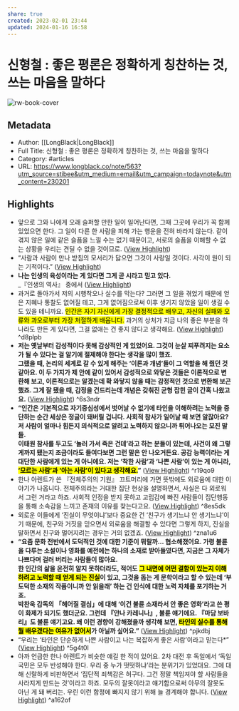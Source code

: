 ```yaml
---
share: true
created: 2023-02-01 23:44
updated: 2024-01-16 16:58
---
```


# 신형철 : 좋은 평론은 정확하게 칭찬하는 것, 쓰는 마음을 말하다

![rw-book-cover](https://longblack-contens.s3.ap-northeast-2.amazonaws.com/image/20230130/1675055366e1da9360bc128286d08b45a1633fea35.png)

## Metadata
- Author: [[LongBlack|LongBlack]]
- Full Title: 신형철 : 좋은 평론은 정확하게 칭찬하는 것, 쓰는 마음을 말하다
- Category: #articles
- URL: https://www.longblack.co/note/563?utm_source=stibee&utm_medium=email&utm_campaign=todaynote&utm_content=230201

## Highlights
- 앞으로 그와 나에게 오래 슬퍼할 만한 일이 일어난다면, 그때 그곳에 우리가 꼭 함께 있었으면 한다. 그 일이 다른 한 사람을 피해 가는 행운을 전혀 바라지 않는다. 같이 겪지 않은 일에 같은 슬픔을 느낄 수는 없기 때문이고, 서로의 슬픔을 이해할 수 없는 상황을 우리는 견딜 수 없을 것이므로. ([View Highlight](https://read.readwise.io/read/01gr6hk2fkzwczc70t82q21zed))
- “사람과 사람이 만나 받침의 모서리가 닳으면 그것이 사랑일 것이다. 사각이 원이 되는 기적이다.” ([View Highlight](https://read.readwise.io/read/01gr6hmb320tg5vk8yseh24bzh))
- **나는 인생의 육성이라는 게 있다면 그게 곧 시라고 믿고 있다.**  
  _『인생의 역사』 중에서 ([View Highlight](https://read.readwise.io/read/01gr6hng9vg2014fzm4edff1x4))
- 과거로 돌아가서 저의 시행착오나 실수를 막는다? 그러면 그 일을 겪었기 때문에 얻은 지혜나 통찰도 없어질 테고, 그게 없어짐으로써 이후 생기지 않았을 일이 생길 수도 있을 테니까요. <mark class="hltr-red">인간은 자기 자신에게 가장 결정적으로 배우고, 자신의 실패와 오류와 과오로부터 가장 처절하게 배웁니다.</mark> 과거의 상처가 지금 나의 좋은 부분을 하나라도 만든 게 있다면, 그걸 없애는 건 좋지 않다고 생각해요. ([View Highlight](https://read.readwise.io/read/01gr6hr5r2exyrg9dy3q9py25t)) ^d8plpb
- **저는 옛날부터 감성적이다 못해 감상적인 게 있었어요. 그것이 눈살 찌푸려지는 요소가 될 수 있다는 걸 알기에 절제해야 한다는 생각을 많이 했죠.**  
  **그랬을 때, 논리의 세계로 갈 수 있게 해주는 ‘이론과 개념’들이 그 역할을 해 줬던 것 같아요. 이 두 가지가 제 안에 같이 있어서 감성적으로 와닿은 것들은 이론적으로 변환해 보고, 이론적으로는 알겠는데 확 와닿지 않을 때는 감정적인 것으로 변환해 보곤 했죠. 그게 잘 됐을 때, 감정을 건드리는데 개념은 갖춰진 균형 잡힌 글이 간혹 나왔고요.** ([View Highlight](https://read.readwise.io/read/01gr6hvge6vzkhxeebka7gpctw)) ^6s3ndr
- **“인간은 기본적으로 자기중심성에서 벗어날 수 없기에 타인을 이해하려는 노력을 중단하는 순간 세상은 정글이 돼버릴 겁니다. 사회적 참사가 일어날 때 보면 알잖아요? 저 사람이 얼마나 힘든지 의식적으로 알려고 노력하지 않으니까 튀어나오는 모진 말들.**  
  **이태원 참사를 두고도 ‘놀러 가서 죽은 건데’라고 하는 분들이 있는데, 사건이 왜 그렇게까지 됐는지 조금이라도 들여다보면 그런 말은 안 나오거든요. 공감 능력이라는 게 대단한 사람에게 있는 게 아니에요. 저는 ‘착한 사람’과 ‘나쁜 사람’이 있는 게 아니라, <mark class="hltr-red">‘모르는 사람’과 ‘아는 사람’이 있다고 생각해요.</mark>”** ([View Highlight](https://read.readwise.io/read/01gr6hy2ws3pkc9q66s1jjsszy)) ^r19qo9
- 한나 아렌트가 쓴 『전체주의의 기원』 끄트머리에 가면 뜻밖에도 외로움에 대한 이야기가 나옵니다. 전체주의라는 거대한 집단 현상을 설명하면서, 사실은 다 외로워서 그런 거라고 하죠. 사회적 인정을 받지 못하고 고립감에 빠진 사람들이 집단행동을 통해 소속감을 느끼고 존재의 이유를 찾는다고요. ([View Highlight](https://read.readwise.io/read/01gr6j0tffebmv0qtqjs5rwe0q)) ^8es5dk
- 외로운 이들에게 ‘진실이 무엇이냐’보다 중요한 건 ‘친구가 생기느냐 안 생기느냐’이기 때문에, 친구와 거짓을 믿으면서 외로움을 해결할 수 있다면 그렇게 하지, 진실을 말하면서 친구와 멀어지려는 경우는 거의 없겠죠. ([View Highlight](https://read.readwise.io/read/01gr6j1d6ew776rek6akkzs61d)) ^zna1u6
- **“요즘 문화 전반에서 도덕적인 것에 대한 기준이 뭐랄까... 협소해졌어요. 가령 불륜을 다루는 소설이나 영화를 예전에는 하나의 소재로 받아들였다면, 지금은 그 자체가 나쁘다며 걸러 버리는 사람들이 많아요.**  
  **한 인간의 삶을 온전히 알지 못하더라도, 적어도 <mark class="hltr-red">그 내면에 어떤 결함이 있는지 이해하려고 노력할 때 얻게 되는 진실</mark>이 있고, 그것을 돕는 게 문학이라고 할 수 있는데 ‘부도덕한 소재의 작품이니까 안 읽을래’ 하는 건 인식에 대한 노력 자체를 포기하는 거죠.**  
  **박찬욱 감독의 「헤어질 결심」에 대해 ‘이건 불륜 소재라서 안 좋은 영화’라고 쓴 평이 화제가 되기도 했더군요. 그런데 『안나 카레니나』, 불륜 얘기에요. 『마담 보바리』도 불륜 얘기고요. 왜 이런 경향이 강해졌을까 생각해 보면, <mark class="hltr-red">타인의 실수를 통해 뭘 배우겠다는 여유가 없어서</mark>가 아닐까 싶어요.”** ([View Highlight](https://read.readwise.io/read/01gr6j3nfjqd181r9x0xf7jxgq)) ^pjkdbj
- “우리는 ‘타인은 단순하게 나쁜 사람이고 나는 복잡하게 좋은 사람’이라고 믿는다*” ([View Highlight](https://read.readwise.io/read/01gr6j4qj3p20f08mcskx91e8n)) ^5g4t0l
- 아까 언급한 한나 아렌트가 비슷한 얘길 한 적이 있어요. 2차 대전 후 독일에서 ‘독일 국민은 모두 반성해야 한다. 우리 중 누가 떳떳하냐’라는 분위기가 있었대요. 그에 대해 신랄하게 비판하면서 ‘집단적 죄책감은 허구다. 그건 정말 책임져야 할 사람들을 사라지게 만드는 것’이라고 하죠. 모두의 잘못이라고 얘기함으로써 아무의 잘못도 아닌 게 돼 버리는. 우린 이런 함정에 빠지지 않기 위해 늘 경계해야 합니다. ([View Highlight](https://read.readwise.io/read/01gr6j6vsg4gnen2vg810faty5)) ^a162of
